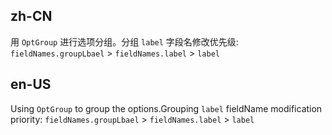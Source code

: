 ## zh-CN

用 `OptGroup` 进行选项分组。分组 `label` 字段名修改优先级: `fieldNames.groupLbael` > `fieldNames.label` > `label`

## en-US

Using `OptGroup` to group the options.Grouping `label` fieldName modification priority: `fieldNames.groupLbael` > `fieldNames.label` > `label`
